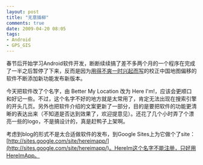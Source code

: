 ```yaml
---
layout: post
title: "无意插柳"
comments: true
date: 2009-04-20 08:05
tags:
- Android
- GPS_GIS
---
```

春节后开始学习Android软件开发，断断续续搞了差不多两个月的一个程序在完成了一半之后暂停了下来，反而是因为[用得不爽一时兴起而写](http://aleung.blogbus.com/logs/37558170.html)的校正中国地图偏移的软件不断添加新功能发布新版本。

今天把软件改了个名字，由 Better My Location 改为 Here I'm!，应该会更顺口和好记一些。不过，这个名字不好的地方就是太常用了，肯定无法出现在搜索引擎的开头几页。另外也把软件介绍的文案更新了一部分，目的是要把软件的功能更清晰的表达出来（不知道是否达到效果了，欢迎提意见）。还花了几个小时弄了个漂亮一些的logo，不是搞设计的，真是赶鸭子上架啊。

考虑到blog的形式不是太合适做软件的发布，到Google Sites上为它做个了site：[http://sites.google.com/site/hereimapp/](http://sites.google.com/site/hereimapp/)。HereIm这个名字不能注册，只好用HereImApp。
